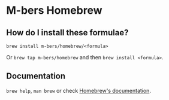 # M-bers Homebrew

## How do I install these formulae?

`brew install m-bers/homebrew/<formula>`

Or `brew tap m-bers/homebrew` and then `brew install <formula>`.

## Documentation

`brew help`, `man brew` or check [Homebrew's documentation](https://docs.brew.sh).
